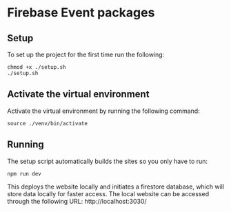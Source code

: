 # Firebase Event packages
## Setup
To set up the project for the first time run the following:
```
chmod +x ./setup.sh
./setup.sh
```

## Activate the virtual environment
Activate the virtual environment by running the following command:
```
source ./venv/bin/activate
```

## Running
The setup script automatically builds the sites so you only have to run:
```
npm run dev
```
This deploys the website locally and initiates a firestore database, which will store data locally for faster access. The local website can be accessed through the following URL: http://localhost:3030/


